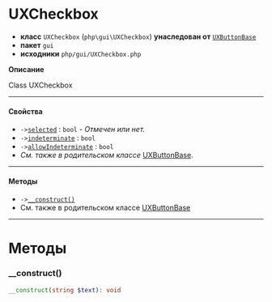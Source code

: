 # UXCheckbox

- **класс** `UXCheckbox` (`php\gui\UXCheckbox`) **унаследован от** [`UXButtonBase`](https://github.com/VenityStudio/android/tree/master/jphp-android-ext/api-docs/classes/php/gui/UXButtonBase.ru.md)
- **пакет** `gui`
- **исходники** `php/gui/UXCheckbox.php`

**Описание**

Class UXCheckbox

---

#### Свойства

- `->`[`selected`](#prop-selected) : `bool` - _Отмечен или нет._
- `->`[`indeterminate`](#prop-indeterminate) : `bool`
- `->`[`allowIndeterminate`](#prop-allowindeterminate) : `bool`
- *См. также в родительском классе* [UXButtonBase](https://github.com/VenityStudio/android/tree/master/jphp-android-ext/api-docs/classes/php/gui/UXButtonBase.ru.md).

---

#### Методы

- `->`[`__construct()`](#method-__construct)
- См. также в родительском классе [UXButtonBase](https://github.com/VenityStudio/android/tree/master/jphp-android-ext/api-docs/classes/php/gui/UXButtonBase.ru.md)

---
# Методы

<a name="method-__construct"></a>

### __construct()
```php
__construct(string $text): void
```